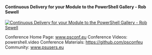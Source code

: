 ﻿#### Continuous Delivery for your Module to the PowerShell Gallery - Rob Sewell

[![Continuous Delivery for your Module to the PowerShell Gallery - Rob Sewell](https://i3.ytimg.com/vi/j_hIHcWTmp8/hqdefault.jpg "Continuous Delivery for your Module to the PowerShell Gallery - Rob Sewell")](https://www.youtube.com/watch?v=j_hIHcWTmp8)

Conference Home Page: www.psconf.eu
Conference Videos: powershell.video
Conference Materials: https://github.com/psconfeu
Community: www.psusers.eu


